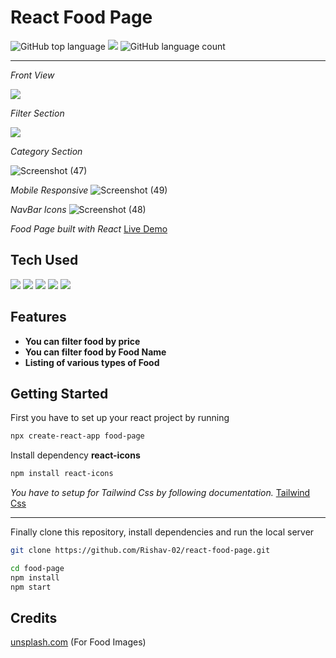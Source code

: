 # React Food Page

<!-- Both methods are used for uploading the Photos 
1st by <img> tag and 2nd by normal drag and drop of SSorts.
These all Images are drag and drop in Readme.md file then a link is generated automatically then copy from there and paste it here -->

![GitHub top language](https://img.shields.io/github/languages/top/Rishav-02/react-food-page?color=yellow&style=for-the-badge) <img src="https://img.shields.io/badge/Netlify-success-green"> ![GitHub language count](https://img.shields.io/github/languages/count/Rishav-02/react-food-page?color=green&style=flat-square)

<hr>

*Front View* 

<img src="https://user-images.githubusercontent.com/100300441/212842809-eebb676a-0e5c-47b2-8276-9290837f5827.png">

*Filter Section*

<img src="https://user-images.githubusercontent.com/100300441/212843671-2e35fb18-8a8d-443a-a018-af172a3e3d28.png">

<!-- These 3 are directly drag and drop SS -->
*Category Section*

![Screenshot (47)](https://user-images.githubusercontent.com/100300441/212845097-cbf1c300-173b-4fdf-b745-6867db3c50d6.png)

*Mobile Responsive*
![Screenshot (49)](https://user-images.githubusercontent.com/100300441/212845352-5916072c-5c78-4fd2-9d66-3aa884ff6cad.png)

*NavBar Icons*
![Screenshot (48)](https://user-images.githubusercontent.com/100300441/212845321-6797202b-f34f-4cd3-b7be-61cb90579983.png)


*Food Page built with React* [Live Demo](https://justeats.netlify.app/)


## Tech Used

<img src="https://img.shields.io/badge/React-Library-blue"> <img src="https://img.shields.io/badge/JavaScript-Language-yellow"> <img src="https://img.shields.io/badge/HTML5-Markup%20Language-orange"> <img src="https://img.shields.io/badge/Tailwind%20Css-CSS%20framework-blue"> <img src="https://img.shields.io/badge/JSON%20-Data-green"> 

## Features

- **You can filter food by price**
- **You can filter food by Food Name**
- **Listing of various types of Food**

## Getting Started

First you have to set up your react project by running

```bash
npx create-react-app food-page
```
Install dependency **react-icons**
```bash
npm install react-icons
```
*You have to setup for Tailwind Css by following documentation.* [Tailwind Css](https://tailwindcss.com/)
<hr>

Finally clone this repository, install dependencies and run the local server

```bash
git clone https://github.com/Rishav-02/react-food-page.git
```


```bash
cd food-page
npm install
npm start
```


## Credits

[unsplash.com](https://unsplash.com/ 'unsplash.com') (For Food Images)
